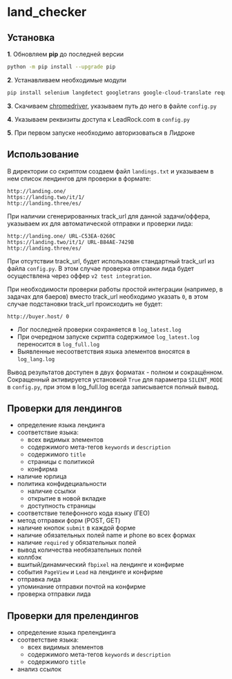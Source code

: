 # land_checker

## Установка
**1**. Обновляем **pip** до последней версии
```bash
python -m pip install --upgrade pip
```
**2**. Устанавливаем необходимые модули
```bash
pip install selenium langdetect googletrans google-cloud-translate requests
```
**3**. Скачиваем [chromedriver](http://chromedriver.chromium.org/downloads "Chromedriver"), указываем путь до него в файле `config.py`

**4**. Указываем реквизиты доступа к LeadRock.com в `config.py`

**5**. При первом запуске необходимо авторизоваться в Лидроке

## Использование
В директории со скриптом создаем файл `landings.txt` и указываем в нем список лендингов для проверки в формате:
```
http://landing.one/
https://landing.two/it/1/
http://landing.three/es/
```
При наличии сгенерированных track_url для данной задачи/оффера, указываем их для автоматической отправки и проверки лида:
```
http://landing.one/ URL-C53EA-0260C
https://landing.two/it/1/ URL-B84AE-7429B
http://landing.three/es/
```
При отсутствии track_url, будет использован стандартный track_url из файла `config.py`. В этом случае проверка отправки лида
будет осуществлена через оффер `v2 test integration`.

При необходимости проверки работы простой интеграции (например, в задачах для баеров) вместо track_url необходимо указать `0`, в этом случае подстановки track_url происходить не будет:
```
http://buyer.host/ 0
```

- Лог последней проверки сохраняется в `log_latest.log`
- При очередном запуске скрипта содержимое `log_latest.log` переносится в `log_full.log`
- Выявленные несоответствия языка элементов вносятся в `log_lang.log`

Вывод результатов доступен в двух форматах - полном и сокращённом. Сокращенный активируется установкой `True` для параметра `SILENT_MODE` в `config.py`, при этом в log_full.log всегда записывается полный вывод.

## Проверки для лендингов
- определение языка лендинга
- соответствие языка:
  - всех видимых элементов
  - содержимого мета-тегов `keywords` и `description`
  - содержимого `title`
  - страницы с политикой
  - конфирма
- наличие юрлица
- политика конфидециальности
  - наличие ссылки
  - открытие в новой вкладке
  - доступность страницы
- соответствие телефонного кода языку (ГЕО)
- метод отправки форм (POST, GET)
- наличие кнопок `submit` в каждой форме
- наличие обязательных полей name и phone во всех формах
- наличие `required` у обязательных полей
- вывод количества необязательных полей
- коллбэк
- вшитый/динамический `fbpixel` на лендинге и конфирме
- события `PageView` и `Lead` на лендинге и конфирме
- отправка лида
- упоминание отправки почтой на конфирме
- проверка отправки лида

## Проверки для прелендингов
- определение языка прелендинга
- соответствие языка:
  - всех видимых элементов
  - содержимого мета-тегов `keywords` и `description`
  - содержимого `title`
- анализ ссылок
